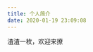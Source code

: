 ```yaml
---
title: 个人简介
date: 2020-01-19 23:09:08
---
```

<!-- ## 个人信息
葛荣存，男，江苏盐城人，生于1997年5月11日（农历四月初五）。

## 个人经历  
2003.9-2009.6 葛武小学(现盐城市肇基小学)  
2009.9-2012.6 盐城市潘黄实验学校  
2012.9-2015.6 盐城市第一中学  
2015.9-2019.6 南京大学地理科学学士  
2018.11.18 加入中国共产党  
2019-至今 南京大学地图学与地理信息系统在读硕士  

## 联系方式
- QQ: 1612134704  
- Tel: 15722483922  
- WeChat: gerongcun  
- Email: gerongcun@smail.nju.edu.cn; gerongcun@gmail.com   
- Github: https://github.com/GeRongcun  
- 博客: https://gerongcun.github.io  
- 简书: https://www.jianshu.com/u/b7fb7caefb85  
- B站: https://space.bilibili.com/91724487  
- 知乎: https://www.zhihu.com/people/gerongcun   -->
<!-- 扩列宣言: 渣渣一枚，欢迎来撩 -->
渣渣一枚，欢迎来撩
